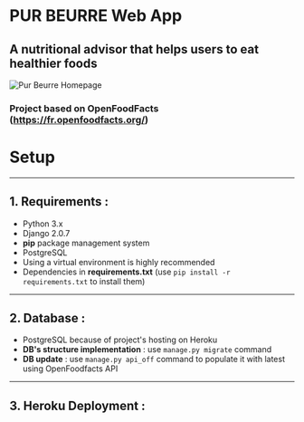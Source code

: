 # PUR BEURRE Web App
## A nutritional advisor that helps users to eat healthier foods

![Pur Beurre Homepage](https://github.com/emas89/Project-8_PurBeurre_webapp/blob/master/purbeurre/static/purbeurre/img/thumb.jpg)

### Project based on OpenFoodFacts (https://fr.openfoodfacts.org/)

# Setup
-----------------------------------------------
## 1. Requirements :
* Python 3.x
* Django 2.0.7
* **pip** package management system
* PostgreSQL
* Using a virtual environment is highly recommended
* Dependencies in **requirements.txt** (use `pip install -r requirements.txt` to install them)
------------------------------------------------
## 2. Database :
* PostgreSQL because of project's hosting on Heroku
* **DB's structure implementation** : use `manage.py migrate` command
* **DB update** : use `manage.py api_off` command to populate it with latest using OpenFoodfacts API
------------------------------------------------
## 3. Heroku Deployment :
